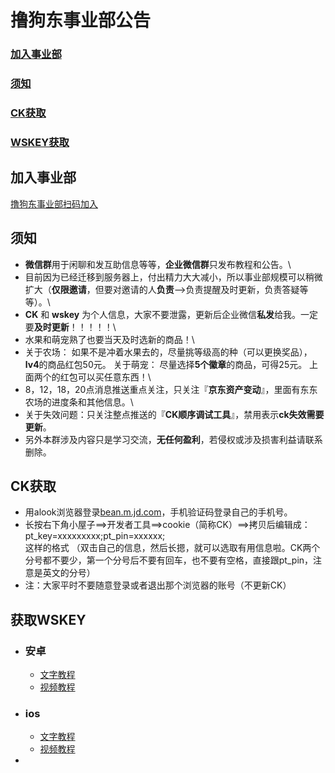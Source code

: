 # 撸狗东事业部公告
### [加入事业部](#加入事业部)
### [须知](#须知)
### [CK获取](#CK获取)
### [WSKEY获取](#WSKEY获取)
## 加入事业部
   [撸狗东事业部扫码加入](https://www.aliyundrive.com/s/Rjk2GMReEm9)
## 须知
  * **微信群**用于闲聊和发互助信息等等，**企业微信群**只发布教程和公告。\
  * 目前因为已经迁移到服务器上，付出精力大大减小，所以事业部规模可以稍微扩大（**仅限邀请**，但要对邀请的人**负责**—>负责提醒及时更新，负责答疑等等）。\
  * **CK** 和 **wskey** 为个人信息，大家不要泄露，更新后企业微信**私发**给我。一定要**及时更新**！！！！！\
  * 水果和萌宠熟了也要当天及时选新的商品！\
  * 关于农场： 如果不是冲着水果去的，尽量挑等级高的种（可以更换奖品），**lv4**的商品红包50元。 关于萌宠： 尽量选择**5个徽章**的商品，可得25元。 上面两个的红包可以买任意东西！\
  * 8，12，18，20点消息推送重点关注，只关注『**京东资产变动**』，里面有东东农场的进度条和其他信息。\
  * 关于失效问题：只关注整点推送的『**CK顺序调试工具**』，禁用表示**ck失效需要更新**。
  * 另外本群涉及内容只是学习交流，**无任何盈利**，若侵权或涉及损害利益请联系删除。
## CK获取
  * 用alook浏览器登录[bean.m.jd.com](bean.m.jd.com)，手机验证码登录自己的手机号。  
  * 长按右下角小屋子==>开发者工具==>cookie（简称CK）==>拷贝后编辑成： \
    pt_key=xxxxxxxxx;pt_pin=xxxxxx; \
    这样的格式 （双击自己的信息，然后长摁，就可以选取有用信息啦。CK两个分号都不要少，第一个分号后不要有回车，也不要有空格，直接跟pt_pin，注意是英文的分号）
  * 注：大家平时不要随意登录或者退出那个浏览器的账号（不更新CK）
## 获取WSKEY
  * ### 安卓
    * [文字教程](https://blog.csdn.net/u012954039/article/details/120178959)
    * [视频教程](https://www.aliyundrive.com/s/71X7xPFnKfr)
  * ### ios
    * [文字教程](https://www.azurew.com/%E8%BF%90%E7%BB%B4%E5%B7%A5%E5%85%B7/8528.html)
    * [视频教程](https://www.aliyundrive.com/s/3CVKmxEBHjX)
  * 
